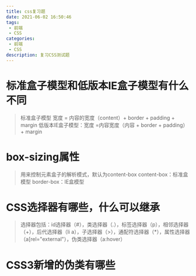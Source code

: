 ```yaml
---
title: css复习题
date: 2021-06-02 16:50:46
tags: 
 - 前端
 - CSS
categories:
 - 前端
 - CSS
description: 复习CSS测试题
---
```


# 标准盒子模型和低版本IE盒子模型有什么不同
> 标准盒子模型 宽度 = 内容的宽度（content）+ border + padding + margin
> 低版本IE盒子模型：宽度 =内容宽度（内容 + border + padding）+ margin

# box-sizing属性
> 用来控制元素盒子的解析模式，默认为content-box
> content-box：标准盒模型
> border-box：IE盒模型

# CSS选择器有哪些，什么可以继承
> 选择器包括：id选择器（#），类选择器（.），标签选择器（p），相邻选择器（+），后代选择器（li a），子选择器（>），通配符选择器（*），属性选择器（a[rel="external"），伪类选择器（a:hover）

# CSS3新增的伪类有哪些
> 